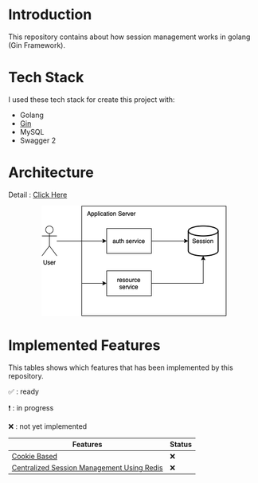 # Introduction

This repository contains about how session management works in golang (Gin Framework).

# Tech Stack

I used these tech stack for create this project with:
* Golang
* [Gin](https://github.com/gin-gonic/gin)
* MySQL
* Swagger 2

# Architecture

Detail : [Click Here](https://github.com/rizkyjayusman/cygnus/tree/approach/syncronous-way)

<div align='center'>

![Session Flow](assets/session-flow.png)

</div>

# Implemented Features

This tables shows which features that has been implemented by this repository.

:white_check_mark: : ready

:heavy_exclamation_mark: : in progress

:x: : not yet implemented

| Features                          | Status                              |
| --------------------------------- | ----------------------------------- |
| [Cookie Based](https://github.com/rizkyjayusman/authentication/tree/main/apikey-auth) | :x:                  |
| [Centralized Session Management Using Redis](https://github.com/rizkyjayusman/authentication/tree/main/basic-auth) | :x:                 |